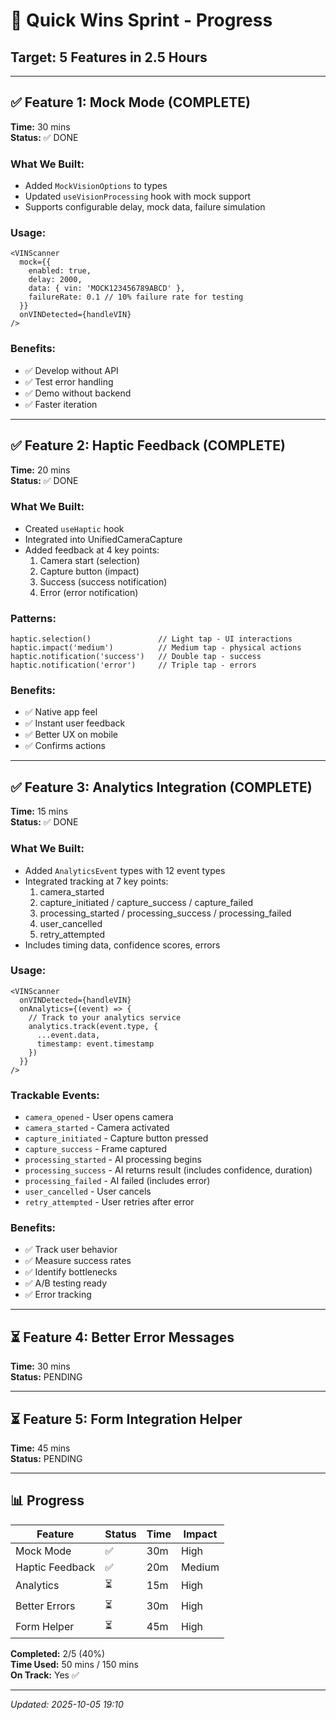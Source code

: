 # 🚀 Quick Wins Sprint - Progress

## Target: 5 Features in 2.5 Hours

---

## ✅ Feature 1: Mock Mode (COMPLETE)

**Time:** 30 mins  
**Status:** ✅ DONE

### What We Built:
- Added `MockVisionOptions` to types
- Updated `useVisionProcessing` hook with mock support
- Supports configurable delay, mock data, failure simulation

### Usage:
```tsx
<VINScanner
  mock={{
    enabled: true,
    delay: 2000,
    data: { vin: 'MOCK123456789ABCD' },
    failureRate: 0.1 // 10% failure rate for testing
  }}
  onVINDetected={handleVIN}
/>
```

### Benefits:
- ✅ Develop without API
- ✅ Test error handling
- ✅ Demo without backend
- ✅ Faster iteration

---

## ✅ Feature 2: Haptic Feedback (COMPLETE)

**Time:** 20 mins  
**Status:** ✅ DONE

### What We Built:
- Created `useHaptic` hook
- Integrated into UnifiedCameraCapture
- Added feedback at 4 key points:
  1. Camera start (selection)
  2. Capture button (impact)
  3. Success (success notification)
  4. Error (error notification)

### Patterns:
```tsx
haptic.selection()               // Light tap - UI interactions
haptic.impact('medium')          // Medium tap - physical actions
haptic.notification('success')   // Double tap - success
haptic.notification('error')     // Triple tap - errors
```

### Benefits:
- ✅ Native app feel
- ✅ Instant user feedback
- ✅ Better UX on mobile
- ✅ Confirms actions

---

## ✅ Feature 3: Analytics Integration (COMPLETE)

**Time:** 15 mins  
**Status:** ✅ DONE

### What We Built:
- Added `AnalyticsEvent` types with 12 event types
- Integrated tracking at 7 key points:
  1. camera_started
  2. capture_initiated / capture_success / capture_failed
  3. processing_started / processing_success / processing_failed
  4. user_cancelled
  5. retry_attempted
- Includes timing data, confidence scores, errors

### Usage:
```tsx
<VINScanner
  onVINDetected={handleVIN}
  onAnalytics={(event) => {
    // Track to your analytics service
    analytics.track(event.type, {
      ...event.data,
      timestamp: event.timestamp
    })
  }}
/>
```

### Trackable Events:
- `camera_opened` - User opens camera
- `camera_started` - Camera activated
- `capture_initiated` - Capture button pressed
- `capture_success` - Frame captured
- `processing_started` - AI processing begins
- `processing_success` - AI returns result (includes confidence, duration)
- `processing_failed` - AI failed (includes error)
- `user_cancelled` - User cancels
- `retry_attempted` - User retries after error

### Benefits:
- ✅ Track user behavior
- ✅ Measure success rates
- ✅ Identify bottlenecks
- ✅ A/B testing ready
- ✅ Error tracking

---

## ⏳ Feature 4: Better Error Messages

**Time:** 30 mins  
**Status:** PENDING

---

## ⏳ Feature 5: Form Integration Helper

**Time:** 45 mins  
**Status:** PENDING

---

## 📊 Progress

| Feature | Status | Time | Impact |
|---------|--------|------|--------|
| Mock Mode | ✅ | 30m | High |
| Haptic Feedback | ✅ | 20m | Medium |
| Analytics | ⏳ | 15m | High |
| Better Errors | ⏳ | 30m | High |
| Form Helper | ⏳ | 45m | High |

**Completed:** 2/5 (40%)  
**Time Used:** 50 mins / 150 mins  
**On Track:** Yes ✅

---

*Updated: 2025-10-05 19:10*
